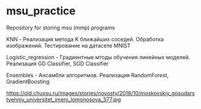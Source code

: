 # msu_practice
Repository for storing msu (mmp) programs

KNN - Реализация метода K ближайших соседей. Обработка изображений. Тестирование на датасете MNIST

Logistic_regression - Градиентные мтоды обучения линейных моделей. Реализация GD Classifier, SGD Classifier

Ensembles - Ансамбли алгоритмов. Реализация RandomForest, GradientBoosting

https://old.chuvsu.ru/images/stories/novosty/2018/10/moskovskiy_gosudarstvenniy_universitet_imeni_lomonosova_377.jpg
